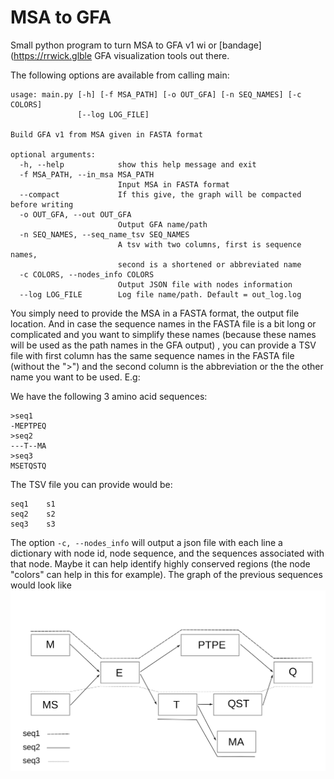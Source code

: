 # MSA to GFA
Small python program to turn MSA to GFA v1 wi
or [bandage](https://rrwick.glble GFA visualization tools out there.

The following options are available from calling main:
```
usage: main.py [-h] [-f MSA_PATH] [-o OUT_GFA] [-n SEQ_NAMES] [-c COLORS]
               [--log LOG_FILE]

Build GFA v1 from MSA given in FASTA format

optional arguments:
  -h, --help            show this help message and exit
  -f MSA_PATH, --in_msa MSA_PATH
                        Input MSA in FASTA format
  --compact             If this give, the graph will be compacted before writing
  -o OUT_GFA, --out OUT_GFA
                        Output GFA name/path
  -n SEQ_NAMES, --seq_name_tsv SEQ_NAMES
                        A tsv with two columns, first is sequence names,
                        second is a shortened or abbreviated name
  -c COLORS, --nodes_info COLORS
                        Output JSON file with nodes information
  --log LOG_FILE        Log file name/path. Default = out_log.log

```

You simply need to provide the MSA in a FASTA format, the output file location. And in case the sequence names in the FASTA file 
is a bit long or complicated and you want to simplify these names (because these names will be used as the path names in the GFA output) 
, you can provide a TSV file with first column has the same sequence names in the FASTA file (without the ">") and the second column 
is the abbreviation or the the other name you want to be used. E.g:

We have the following 3 amino acid sequences:
```
>seq1
-MEPTPEQ
>seq2
---T--MA
>seq3
MSETQSTQ
```
The TSV file you can provide would be:
```
seq1    s1
seq2    s2
seq3    s3
```

The option `-c, --nodes_info` will output a json file with each line a dictionary with
node id, node sequence, and the sequences associated with that node. Maybe it can help identify 
highly conserved regions (the node "colors" can help in this for example).
The graph of the previous sequences would look like
![alt text](figures/drawing-1.png)
